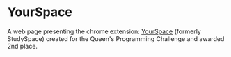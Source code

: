 # YourSpace
A web page presenting the chrome extension: [YourSpace](https://chrome.google.com/webstore/detail/yourspace/hbnjcjicdodldbfjcplllfdimjoocjmk?utm_source=app-launcher&authuser=0) (formerly StudySpace) created for the Queen's Programming Challenge and awarded 2nd place.

